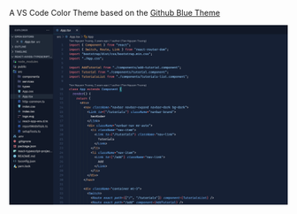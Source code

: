 A VS Code Color Theme based on the [Github Blue Theme](https://github.com/larxx/github-blue) 

![Demo Image](https://raw.githubusercontent.com/Michael-Vol/Stypt-Theme/b688d02981aa1bfa08fedc70e47bf1853b42dd0e/demo.png)
